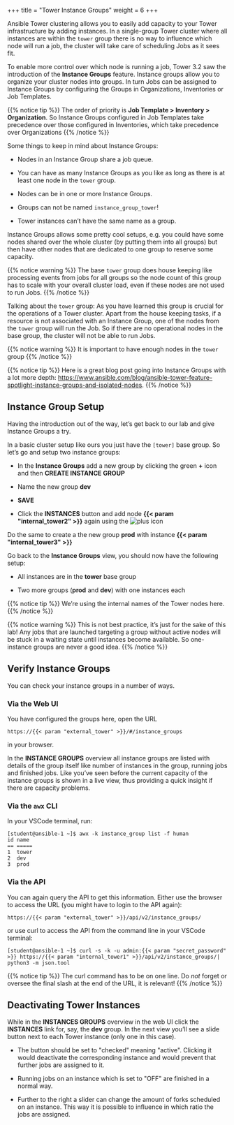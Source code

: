 +++
title = "Tower Instance Groups"
weight = 6
+++

Ansible Tower clustering allows you to easily add capacity to your Tower infrastructure by adding instances. In a single-group Tower cluster where all instances are within the `tower` group there is no way to influence which node will run a job, the cluster will take care of scheduling Jobs as it sees fit.

To enable more control over which node is running a job, Tower 3.2 saw the introduction of the **Instance Groups** feature. Instance groups allow you to organize your cluster nodes into groups. In turn Jobs can be assigned to Instance Groups by configuring the Groups in Organizations, Inventories or Job Templates.

{{% notice tip %}}
The order of priority is **Job Template > Inventory > Organization**. So Instance Groups configured in Job Templates take precedence over those configured in Inventories, which take precedence over Organizations
{{% /notice %}}

Some things to keep in mind about Instance Groups:

- Nodes in an Instance Group share a job queue.

- You can have as many Instance Groups as you like as long as there is at least one node in the `tower` group.

- Nodes can be in one or more Instance Groups.

- Groups can not be named `instance_group_tower`\!

- Tower instances can’t have the same name as a group.

Instance Groups allows some pretty cool setups, e.g. you could have some nodes shared over the whole cluster (by putting them into all groups) but then have other nodes that are dedicated to one group to reserve some capacity.

{{% notice warning %}}
The base `tower` group does house keeping like processing events from jobs for all groups so the node count of this group has to scale with your overall cluster load, even if these nodes are not used to run Jobs.
{{% /notice %}}

Talking about the `tower` group: As you have learned this group is crucial for the operations of a Tower cluster. Apart from the house keeping tasks, if a resource is not associated with an Instance Group, one of the nodes from the `tower` group will run the Job. So if there are no operational nodes in the base group, the cluster will not be able to run Jobs.

{{% notice warning %}}
It is important to have enough nodes in the `tower` group
{{% /notice %}}

{{% notice tip %}}
Here is a great blog post going into Instance Groups with a lot more depth: <https://www.ansible.com/blog/ansible-tower-feature-spotlight-instance-groups-and-isolated-nodes>.
{{% /notice %}}

## Instance Group Setup

Having the introduction out of the way, let’s get back to our lab and give Instance Groups a try.

In a basic cluster setup like ours you just have the `[tower]` base group. So let’s go and setup two instance groups:

- In the **Instance Groups** add a new group by clicking the green **+** icon and then **CREATE INSTANCE GROUP**

- Name the new group **dev**

- **SAVE**

- Click the **INSTANCES** button and add node **{{< param "internal_tower2" >}}** again using the ![plus](../../images/green_plus.png?classes=inline) icon

Do the same to create a the new group **prod** with instance **{{< param "internal_tower3" >}}**

Go back to the **Instance Groups** view, you should now have the following setup:

- All instances are in the **tower** base group

- Two more groups (**prod** and **dev**) with one instances each

{{% notice tip %}}
We’re using the internal names of the Tower nodes here.
{{% /notice %}}

{{% notice warning %}}
This is not best practice, it’s just for the sake of this lab! Any jobs that are launched targeting a group without active nodes will be stuck in a waiting state until instances become available. So one-instance groups are never a good idea.
{{% /notice %}}

## Verify Instance Groups

You can check your instance groups in a number of ways.

### Via the Web UI

You have configured the groups here, open the URL

    https://{{< param "external_tower" >}}/#/instance_groups

in your browser.

In the **INSTANCE GROUPS** overview all instance groups are listed with details of the group itself like number of instances in the group, running jobs and finished jobs. Like you’ve seen before the current capacity of the instance groups is shown in a live view, thus providing a quick insight if there are capacity problems.

### Via the `awx` CLI

In your VSCode terminal, run:

    [student@ansible-1 ~]$ awx -k instance_group list -f human
    id name
    == =====
    1  tower
    2  dev
    3  prod

### Via the API

You can again query the API to get this information. Either use the browser to access the URL (you might have to login to the API again):

  `https://{{< param "external_tower" >}}/api/v2/instance_groups/`

or use curl to access the API from the command line in your VSCode terminal:

`[student@ansible-1 ~]$ curl -s -k -u admin:{{< param "secret_password" >}} https://{{< param "internal_tower1" >}}/api/v2/instance_groups/| python3 -m json.tool`

{{% notice tip %}}
The curl command has to be on one line. Do _not_ forget or oversee the final slash at the end of the URL, it is relevant!
{{% /notice %}}

## Deactivating Tower Instances

While in the **INSTANCES GROUPS** overview in the web UI click the **INSTANCES** link for, say, the **dev** group. In the next view you’ll see a slide button next to each Tower instance (only one in this case).

- The button should be set to "checked" meaning "active". Clicking it would deactivate the corresponding instance and would prevent that further jobs are assigned to it.

- Running jobs on an instance which is set to "OFF" are finished in a normal way.

- Further to the right a slider can change the amount of forks scheduled on an instance. This way it is possible to influence in which ratio the jobs are assigned.
